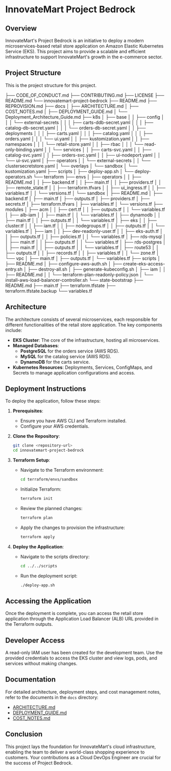 # InnovateMart Project Bedrock

## Overview
InnovateMart's Project Bedrock is an initiative to deploy a modern microservices-based retail store application on Amazon Elastic Kubernetes Service (EKS). This project aims to provide a scalable and efficient infrastructure to support InnovateMart's growth in the e-commerce sector.

## Project Structure
This is the project structure for this project.

├── CODE_OF_CONDUCT.md
├── CONTRIBUTING.md
├── LICENSE
├── README.md
└── innovatemart-project-bedrock
    ├── README.md
    ├── REPROVISION.md
    ├── docs
    │   ├── ARCHITECTURE.md
    │   ├── COST_NOTES.md
    │   ├── DEPLOYMENT_GUIDE.md
    │   └── Deployment_Architecture_Guide.md
    ├── k8s
    │   ├── base
    │   │   ├── config
    │   │   │   └── external-secrets
    │   │   │       ├── carts-ddb-secret.yaml
    │   │   │       ├── catalog-db-secret.yaml
    │   │   │       └── orders-db-secret.yaml
    │   │   ├── deployments
    │   │   │   ├── carts.yaml
    │   │   │   ├── catalog.yaml
    │   │   │   ├── orders.yaml
    │   │   │   └── ui.yaml
    │   │   ├── kustomization.yaml
    │   │   ├── namespaces
    │   │   │   └── retail-store.yaml
    │   │   ├── rbac
    │   │   │   └── read-only-binding.yaml
    │   │   └── services
    │   │       ├── carts-svc.yaml
    │   │       ├── catalog-svc.yaml
    │   │       ├── orders-svc.yaml
    │   │       ├── ui-nodeport.yaml
    │   │       └── ui-svc.yaml
    │   ├── operators
    │   │   └── external-secrets
    │   │       └── clustersecretstore.yaml
    │   └── overlays
    │       └── sandbox
    │           └── kustomization.yaml
    ├── scripts
    │   ├── deploy-app.sh
    │   └── deploy-operators.sh
    └── terraform
        ├── envs
        │   ├── operators
        │   │   ├── README.md
        │   │   ├── backend.tf
        │   │   ├── main.tf
        │   │   ├── providers.tf
        │   │   ├── remote_state.tf
        │   │   ├── terraform.tfvars
        │   │   ├── ui_ingress.tf
        │   │   ├── variables.tf
        │   │   └── versions.tf
        │   └── sandbox
        │       ├── README.md
        │       ├── backend.tf
        │       ├── main.tf
        │       ├── outputs.tf
        │       ├── providers.tf
        │       ├── secrets.tf
        │       ├── terraform.tfvars
        │       ├── variables.tf
        │       └── versions.tf
        ├── modules
        │   ├── acm
        │   │   ├── cert.tf
        │   │   ├── outputs.tf
        │   │   └── variables.tf
        │   ├── alb-iam
        │   │   ├── main.tf
        │   │   └── variables.tf
        │   ├── dynamodb
        │   │   ├── main.tf
        │   │   ├── outputs.tf
        │   │   └── variables.tf
        │   ├── eks
        │   │   ├── cluster.tf
        │   │   ├── iam.tf
        │   │   ├── nodegroups.tf
        │   │   ├── outputs.tf
        │   │   └── variables.tf
        │   ├── iam
        │   │   ├── dev-readonly-user.tf
        │   │   ├── eks-auth.tf
        │   │   ├── outputs.tf
        │   │   ├── policies.tf
        │   │   └── variables.tf
        │   ├── rds-mysql
        │   │   ├── main.tf
        │   │   ├── outputs.tf
        │   │   └── variables.tf
        │   ├── rds-postgres
        │   │   ├── main.tf
        │   │   ├── outputs.tf
        │   │   └── variables.tf
        │   ├── route53
        │   │   ├── outputs.tf
        │   │   ├── records.tf
        │   │   ├── variables.tf
        │   │   └── zone.tf
        │   └── vpc
        │       ├── main.tf
        │       ├── outputs.tf
        │       └── variables.tf
        ├── scripts
        │   ├── README.md
        │   ├── configure-aws-auth.sh
        │   ├── create-eks-access-entry.sh
        │   ├── destroy-all.sh
        │   ├── generate-kubeconfig.sh
        │   ├── iam
        │   │   ├── README.md
        │   │   └── terraform-plan-readonly-policy.json
        │   └── install-aws-load-balancer-controller.sh
        └── state-bootstrap
            ├── README.md
            ├── main.tf
            ├── terraform.tfstate
            ├── terraform.tfstate.backup
            └── variables.tf

## Architecture
The architecture consists of several microservices, each responsible for different functionalities of the retail store application. The key components include:

- **EKS Cluster**: The core of the infrastructure, hosting all microservices.
- **Managed Databases**:
  - **PostgreSQL** for the orders service (AWS RDS).
  - **MySQL** for the catalog service (AWS RDS).
  - **DynamoDB** for the carts service.
- **Kubernetes Resources**: Deployments, Services, ConfigMaps, and Secrets to manage application configurations and access.

## Deployment Instructions
To deploy the application, follow these steps:

1. **Prerequisites**:
   - Ensure you have AWS CLI and Terraform installed.
   - Configure your AWS credentials.

2. **Clone the Repository**:
   ```bash
   git clone <repository-url>
   cd innovatemart-project-bedrock
   ```

3. **Terraform Setup**:
   - Navigate to the Terraform environment:
     ```bash
     cd terraform/envs/sandbox
     ```
   - Initialize Terraform:
     ```bash
     terraform init
     ```
   - Review the planned changes:
     ```bash
     terraform plan
     ```
   - Apply the changes to provision the infrastructure:
     ```bash
     terraform apply
     ```

4. **Deploy the Application**:
   - Navigate to the scripts directory:
     ```bash
     cd ../../scripts
     ```
   - Run the deployment script:
     ```bash
     ./deploy-app.sh
     ```

## Accessing the Application
Once the deployment is complete, you can access the retail store application through the Application Load Balancer (ALB) URL provided in the Terraform outputs.

## Developer Access
A read-only IAM user has been created for the development team. Use the provided credentials to access the EKS cluster and view logs, pods, and services without making changes.

## Documentation
For detailed architecture, deployment steps, and cost management notes, refer to the documents in the `docs` directory:
- [ARCHITECTURE.md](docs/ARCHITECTURE.md)
- [DEPLOYMENT_GUIDE.md](docs/DEPLOYMENT_GUIDE.md)
- [COST_NOTES.md](docs/COST_NOTES.md)

## Conclusion
This project lays the foundation for InnovateMart's cloud infrastructure, enabling the team to deliver a world-class shopping experience to customers. Your contributions as a Cloud DevOps Engineer are crucial for the success of Project Bedrock.